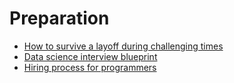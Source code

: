 # Preparation

- [How to survive a layoff during challenging times](https://towardsdatascience.com/how-to-survive-a-layoff-during-challenging-times-and-thrive-3b9ee2f9af24)
- [Data science interview blueprint](https://towardsdatascience.com/the-data-science-interview-blueprint-75d69c92516c)
- [Hiring process for programmers](https://stackoverflow.blog/2020/09/23/hiring-jobs-candidates-software-coding-programmers-teresa-dietrich/)
